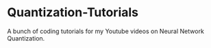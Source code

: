 # Quantization-Tutorials
A bunch of coding tutorials for my Youtube videos on Neural Network Quantization.
